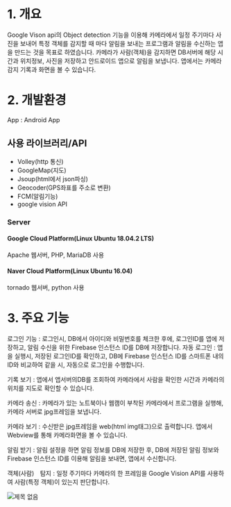 # 1. 개요
Google Vison api의 Object detection 기능을 이용해 카메라에서 일정 주기마다 사진을 보내어 특정 객체를 감지할 때 마다 알림을 보내는 프로그램과 알림을 수신하는 앱을 만드는 것을 목표로 하였습니다. 카메라가 사람(객체)을 감지하면 DB서버에 해당 시간과 위치정보, 사진을 저장하고 안드로이드 앱으로 알림을 보냅니다. 앱에서는 카메라 감지 기록과 화면을 볼 수 있습니다.

# 2. 개발환경
App : Android App

## 사용 라이브러리/API
<ul>
<li>Volley(http 통신)</li>
<li>GoogleMap(지도) </li>
<li>Jsoup(html에서 json파싱)</li>
<li>Geocoder(GPS좌표를 주소로 변환)</li>
<li>FCM(알림기능)</li>
<li>google vision API</li>
</ul>


### Server 
#### Google Cloud Platform(Linux Ubuntu 18.04.2 LTS)
Apache 웹서버, PHP, MariaDB 사용
		
#### Naver Cloud Platform(Linux Ubuntu 16.04)	
tornado 웹서버, python 사용	

# 3. 주요 기능
로그인 기능 : 로그인시, DB에서 아이디와 비밀번호를 체크한 후에, 로그인ID를 앱에  저장하고, 알림 수신을 위한 Firebase 인스턴스 ID를 DB에 저장합니다.
자동 로그인 : 앱을 실행시, 저장된 로그인ID를 확인하고, DB에 Firebase 인스턴스 ID를 스마트폰 내의 ID와 비교하여 같을 시, 자동으로 로그인을 수행합니다.

기록 보기 :  앱에서 앱서버의DB를 조회하여 카메라에서 사람을 확인한 시간과 카메라의 위치를 지도로 확인할 수 있습니다.

카메라 송신 : 카메라가 있는 노트북이나 웹캠이 부착된 카메라에서 프로그램을 실행해, 카메라 서버로 jpg프레임을 보냅니다.

카메라 보기 : 수신받은 jpg프레임을 web(html img태그)으로 출력합니다. 앱에서 Webview를 통해 카메라화면을 볼 수 있습니다.

알림 받기 : 알림 설정을 하면 알림 정보를 DB에 저장한 후, DB에 저장된 알림 정보와 Firebase 인스턴스 ID를 이용해 알림을 보내면, 앱에서 수신합니다. 

객체(사람)　탐지 : 일정 주기마다 카메라의 한 프레임을 Google Vision API를 사용하여 사람(특정 객체)이 있는지 판단합니다.

![제목 없음](https://user-images.githubusercontent.com/44769598/222374361-dd56a409-eddc-4bb0-addf-88af478c0bd8.png)
